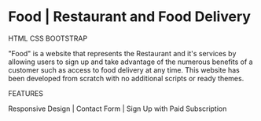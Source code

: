 # Food | Restaurant and Food Delivery

 HTML CSS BOOTSTRAP
 
"Food" is a website that represents the Restaurant and it's services by allowing users to sign up and take advantage of the numerous benefits of a customer such as access to food delivery at any time. This website has been developed from scratch with no additional scripts or ready themes.

FEATURES

Responsive Design | Contact Form | Sign Up with Paid Subscription
